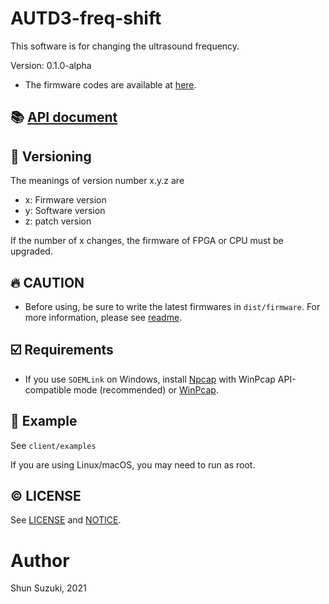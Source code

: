 # AUTD3-freq-shift

This software is for changing the ultrasound frequency.

Version: 0.1.0-alpha

* The firmware codes are available at [here](https://github.com/shinolab/autd3-freq-shift-firmware).

## :books: [API document](https://shinolab.github.io/autd3-freq-shift-software/index.html)

## :memo: Versioning

The meanings of version number x.y.z are
* x: Firmware version
* y: Software version
* z: patch version

If the number of x changes, the firmware of FPGA or CPU must be upgraded.

## :fire: CAUTION

* Before using, be sure to write the latest firmwares in `dist/firmware`. For more information, please see [readme](/dist/firmware/Readme.md).

## :ballot_box_with_check: Requirements

* If you use `SOEMLink` on Windows, install [Npcap](https://nmap.org/npcap/) with WinPcap API-compatible mode (recommended) or [WinPcap](https://www.winpcap.org/).

## :beginner: Example

See `client/examples`

If you are using Linux/macOS, you may need to run as root.

## :copyright: LICENSE

See [LICENSE](./LICENSE) and [NOTICE](./NOTICE).

# Author

Shun Suzuki, 2021
